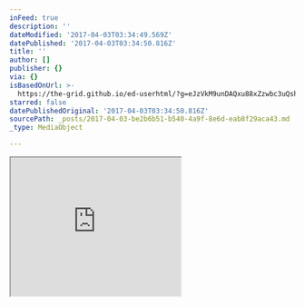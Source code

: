 ```yaml
---
inFeed: true
description: ''
dateModified: '2017-04-03T03:34:49.569Z'
datePublished: '2017-04-03T03:34:50.816Z'
title: ''
author: []
publisher: {}
via: {}
isBasedOnUrl: >-
  https://the-grid.github.io/ed-userhtml/?g=eJzVkM9unDAQxu88xZzwbc3uQshKmEg59JxTpR4HGNZWjI3GQwlvX2fTqn2FXkbz99M3v87NjAuBOPFk1DePycKbx4NYQeLRKK0TLqOP27TQ5PCUVhwd-tMYF73TsLvpTpL0-rjRP2vdVNXHuapOVhb_ktxk2kvdtiXn7Hxp2qYpkyBLDuJiMDP6RKVYWshMyO9lsnF_3Y7XTSSP0e94pFLiOwVzaa6IdL091_WA53o-39q5HW5TdX0aqMYL3Z6InsdBZVdijcpWVGHJ3a0YlT0pKNLI0XsX7kaFmOvH-0Pkidioz4UF-e7Cn6O_nd-Snw30Pu7CGDILpjAeRglvpPqiW_sfcWMYOO6JGKZICUIUSNu6Rhb4wp1ORYdgmeb_lG9ffHe0Q1aFMQahIBDnXLoELmS6BI8_O4097E4sHP9Q6fSaSekvFP0vfuzaWg
starred: false
datePublishedOriginal: '2017-04-03T03:34:50.816Z'
sourcePath: _posts/2017-04-03-be2b6b51-b540-4a9f-8e6d-eab8f29aca43.md
_type: MediaObject

---
```

<iframe src="https://the-grid.github.io/ed-userhtml/?g=eJzVkM9unDAQxu88xZzwbc3uQshKmEg59JxTpR4HGNZWjI3GQwlvX2fTqn2FXkbz99M3v87NjAuBOPFk1DePycKbx4NYQeLRKK0TLqOP27TQ5PCUVhwd-tMYF73TsLvpTpL0-rjRP2vdVNXHuapOVhb_ktxk2kvdtiXn7Hxp2qYpkyBLDuJiMDP6RKVYWshMyO9lsnF_3Y7XTSSP0e94pFLiOwVzaa6IdL091_WA53o-39q5HW5TdX0aqMYL3Z6InsdBZVdijcpWVGHJ3a0YlT0pKNLI0XsX7kaFmOvH-0Pkidioz4UF-e7Cn6O_nd-Snw30Pu7CGDILpjAeRglvpPqiW_sfcWMYOO6JGKZICUIUSNu6Rhb4wp1ORYdgmeb_lG9ffHe0Q1aFMQahIBDnXLoELmS6BI8_O4097E4sHP9Q6fSaSekvFP0vfuzaWg" height="244" style=""></iframe>